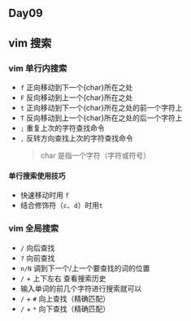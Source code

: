 ## Day09

## vim 搜索

### vim 单行内搜索

- `f` 正向移动到下一个{char}所在之处
- `F` 反向移动到上一个{char}所在之处
- `t` 正向移动到下一个{char}所在之处的前一个字符上
- `T` 反向移动到上一个{char}所在之处的后一个字符上
- `;` 重复上次的字符查找命令
- `,` 反转方向查找上次的字符查找命令
  > char 是指一个字符（字符或符号）

#### 单行搜索使用技巧

- 快速移动时用 `f`
- 结合修饰符（`c`、`d`）时用`t`

### vim 全局搜索

- `/` 向后查找
- `?` 向前查找
- `n/N` 调到下一个/上一个要查找的词的位置
- `/` + 上下左右 查看搜索历史
- 输入单词的前几个字符进行搜索就可以
- `/` + `#` 向上查找（精确匹配）
- `/` + `*` 向下查找（精确匹配）
